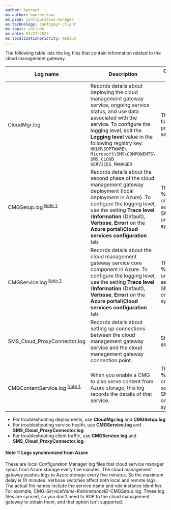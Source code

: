 ```yaml
---
author: banreet
ms.author: banreetkaur
ms.prod: configuration-manager
ms.technology: configmgr-client
ms.topic: include
ms.date: 01/27/2022
ms.localizationpriority: medium
---
```


The following table lists the log files that contain information related to the cloud management gateway.

|Log name|Description|Computer with log file|
|--------------|-----------------|----------------------------|  
|CloudMgr.log|Records details about deploying the cloud management gateway service, ongoing service status, and use data associated with the service. To configure the logging level, edit the **Logging level** value in the following registry key: `HKLM\SOFTWARE\ Microsoft\SMS\COMPONENTS\ SMS_CLOUD_ SERVICES_MANAGER`|The *installdir* folder on the primary site server or CAS.|
|CMGSetup.log <sup>[Note 1](#bkmk_note1)</sup>|Records details about the second phase of the cloud management gateway deployment (local deployment in Azure). To configure the logging level, use the setting **Trace level** (**Information** (Default), **Verbose**, **Error**) on the **Azure portal\Cloud services configuration** tab.|The **%approot%\logs** on your Azure server, or the SMS/Logs folder on the site system server|
|CMGService.log <sup>[Note 1](#bkmk_note1)</sup>|Records details about the cloud management gateway service core component in Azure. To configure the logging level, use the setting **Trace level** (**Information** (Default), **Verbose**, **Error**) on the **Azure portal\Cloud services configuration** tab.|The **%approot%\logs** on your Azure server, or the SMS/Logs folder on the site system server|
|SMS_Cloud_ProxyConnector.log|Records details about setting up connections between the cloud management gateway service and the cloud management gateway connection point.|Site system server|
|CMGContentService.log <sup>[Note 1](#bkmk_note1)</sup>|<!--SCCMDocs-pr issue #2822-->When you enable a CMG to also serve content from Azure storage, this log records the details of that service.|The **%approot%\logs** on your Azure server, or the SMS/Logs folder on the site system server|

- For troubleshooting deployments, use **CloudMgr.log** and **CMGSetup.log**
- For troubleshooting service health, use **CMGService.log** and **SMS_Cloud_ProxyConnector.log**.
- For troubleshooting client traffic, use **CMGService.log** and **SMS_Cloud_ProxyConnector.log**.

#### <a name="bkmk_note1"></a> Note 1: Logs synchronized from Azure

These are local Configuration Manager log files that cloud service manager syncs from Azure storage every five minutes. The cloud management gateway pushes logs to Azure storage every five minutes. So the maximum delay is 10 minutes. Verbose switches affect both local and remote logs. The actual file names include the service name and role instance identifier. For example, CMG-*ServiceName*-*RoleInstanceID*-CMGSetup.log. These log files are synced, so you don't need to RDP to the cloud management gateway to obtain them, and that option isn't supported.

